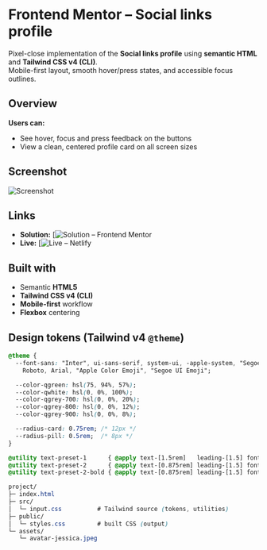 # Frontend Mentor – Social links profile

Pixel-close implementation of the **Social links profile** using **semantic HTML** and **Tailwind CSS v4 (CLI)**.  
Mobile-first layout, smooth hover/press states, and accessible focus outlines.

## Overview

**Users can:**
- See hover, focus and press feedback on the buttons
- View a clean, centered profile card on all screen sizes

## Screenshot
![Screenshot](./assets/design/social-link-screenshot2.png)


## Links
- **Solution:** [![Solution – Frontend Mentor]()
- **Live:** [![Live – Netlify](https://astounding-lolly-1931cf.netlify.app)



## Built with

- Semantic **HTML5**
- **Tailwind CSS v4 (CLI)**
- **Mobile-first** workflow
- **Flexbox** centering

## Design tokens (Tailwind v4 `@theme`)

```css
@theme {
  --font-sans: "Inter", ui-sans-serif, system-ui, -apple-system, "Segoe UI",
    Roboto, Arial, "Apple Color Emoji", "Segoe UI Emoji";

  --color-qgreen: hsl(75, 94%, 57%);
  --color-qwhite: hsl(0, 0%, 100%);
  --color-qgrey-700: hsl(0, 0%, 20%);
  --color-qgrey-800: hsl(0, 0%, 12%);
  --color-qgrey-900: hsl(0, 0%, 8%);

  --radius-card: 0.75rem; /* 12px */
  --radius-pill: 0.5rem;  /* 8px */
}

@utility text-preset-1      { @apply text-[1.5rem]   leading-[1.5] font-bold; }   /* 24px */
@utility text-preset-2      { @apply text-[0.875rem] leading-[1.5] font-normal; } /* 14px */
@utility text-preset-2-bold { @apply text-[0.875rem] leading-[1.5] font-bold; }   /* 14px bold */
```
```css
project/
├─ index.html
├─ src/
│  └─ input.css          # Tailwind source (tokens, utilities)
├─ public/
│  └─ styles.css         # built CSS (output)
└─ assets/
   └─ avatar-jessica.jpeg
